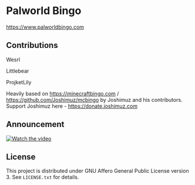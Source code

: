 # Palworld Bingo

https://www.palworldbingo.com



## Contributions
Wesrl

Littlebear

ProjketLily


Heavily based on https://minecraftbingo.com / https://github.com/Joshimuz/mcbingo by Joshimuz and his contributors. Support Joshimuz here - https://donate.joshimuz.com

## Announcement 

[![Watch the video](https://img.youtube.com/vi/m2dcioBk_Ec/maxresdefault.jpg)]([https://www.youtube.com/watch?v=m2dcioBk_Ec])

## License

This project is distributed under GNU Affero General Public License version 3.
See `LICENSE.txt` for details.
